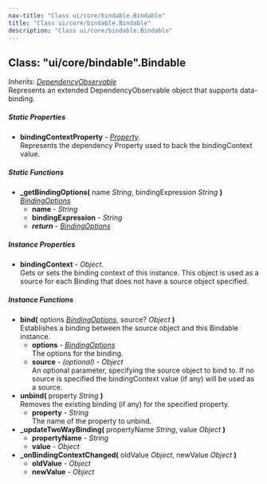 ```yaml
---
nav-title: "Class ui/core/bindable.Bindable"
title: "Class ui/core/bindable.Bindable"
description: "Class ui/core/bindable.Bindable"
---
```

## Class: "ui/core/bindable".Bindable  
_Inherits:_ [_DependencyObservable_](../../../ui/core/dependency-observable/DependencyObservable.md)  
Represents an extended DependencyObservable object that supports data-binding.

##### Static Properties
 - **bindingContextProperty** - [_Property_](../../../ui/core/dependency-observable/Property.md).    
  Represents the dependency Property used to back the bindingContext value.

##### Static Functions
 - **_getBindingOptions(** name _String_, bindingExpression _String_ **)** [_BindingOptions_](../../../ui/core/bindable/BindingOptions.md)
   - **name** - _String_
   - **bindingExpression** - _String_
   - _**return**_ - [_BindingOptions_](../../../ui/core/bindable/BindingOptions.md)

##### Instance Properties
 - **bindingContext** - _Object_.    
  Gets or sets the binding context of this instance. This object is used as a source for each Binding that does not have a source object specified.

##### Instance Functions
 - **bind(** options [_BindingOptions_](../../../ui/core/bindable/BindingOptions.md), source? _Object_ **)**  
     Establishes a binding between the source object and this Bindable instance.
   - **options** - [_BindingOptions_](../../../ui/core/bindable/BindingOptions.md)  
     The options for the binding.
   - **source** - _(optional)_ - _Object_  
     An optional parameter, specifying the source object to bind to. If no source is specified the bindingContext value (if any) will be used as a source.
 - **unbind(** property _String_ **)**  
     Removes the existing binding (if any) for the specified property.
   - **property** - _String_  
     The name of the property to unbind.
 - **_updateTwoWayBinding(** propertyName _String_, value _Object_ **)**
   - **propertyName** - _String_
   - **value** - _Object_
 - **_onBindingContextChanged(** oldValue _Object_, newValue _Object_ **)**
   - **oldValue** - _Object_
   - **newValue** - _Object_